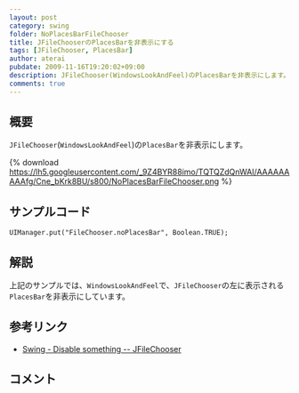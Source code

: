```yaml
---
layout: post
category: swing
folder: NoPlacesBarFileChooser
title: JFileChooserのPlacesBarを非表示にする
tags: [JFileChooser, PlacesBar]
author: aterai
pubdate: 2009-11-16T19:20:02+09:00
description: JFileChooser(WindowsLookAndFeel)のPlacesBarを非表示にします。
comments: true
---
```

## 概要
`JFileChooser`(`WindowsLookAndFeel`)の`PlacesBar`を非表示にします。

{% download https://lh5.googleusercontent.com/_9Z4BYR88imo/TQTQZdQnWAI/AAAAAAAAAfg/Cne_bKrk8BU/s800/NoPlacesBarFileChooser.png %}

## サンプルコード
<pre class="prettyprint"><code>UIManager.put("FileChooser.noPlacesBar", Boolean.TRUE);
</code></pre>

## 解説
上記のサンプルでは、`WindowsLookAndFeel`で、`JFileChooser`の左に表示される`PlacesBar`を非表示にしています。

## 参考リンク
- [Swing - Disable something -- JFileChooser](https://community.oracle.com/thread/1354867)

<!-- dummy comment line for breaking list -->

## コメント
